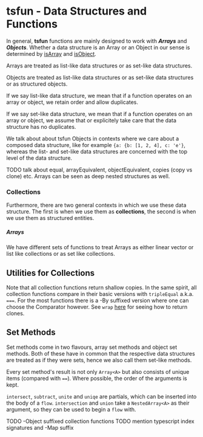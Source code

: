# tsfun - Data Structures and Functions

In general, **tsfun** functions are mainly designed to 
work with ***Arrays*** and ***Objects***. Whether a data 
structure is an Array or an Object in our sense is 
determined by
[isArray](../test/predicates/is_array.spec.ts) and
[isObject](../test/predicates/is_object.spec.ts).

Arrays are treated as list-like data structures or 
as set-like data structures.

Objects are treated as list-like data structures or 
as set-like data structures or as structured objects. 

If we say list-like data structure, we mean that if a 
function operates on an array or object, we retain order
and allow duplicates.

If we say set-like data structure, we mean that if a 
function operates on an array or object, we assume that 
or explicitely take care that the data structure has
no duplicates.

We talk about about tsfun Objects in contexts where we 
care about a composed data structure, like
for example `{a: {b: [1, 2, 4], c: 'e'}`, whereas the list- 
and set-like data structures are concerned with the top level of the data structure.

TODO talk about equal, arrayEquivalent, objectEquivalent, copies (copy vs clone) etc.
Arrays can be seen as deep nested structures as well.


### Collections

Furthermore, there are two general contexts in which we use these data structure.
The first is when we use them as **collections**, the second is when we use them
as structured entities.

##### Arrays

We have different sets of functions to treat Arrays as either 
linear vector or list like collections or as set like collections.

## Utilities for Collections

Note that all collection functions return shallow copies.
In the same spirit, all collection functions compare in their basic versions
with `tripleEqual` a.k.a. `===`. For the most functions there is a -By suffixed 
version where one can choose the Comparator however. See `wrap` [here](./core.md) 
for seeing how to return clones. 

## Set Methods

Set methods come in two flavours, array set methods and object set methods.
Both of these have in common that the respective data structures are treated 
as if they were sets, hence we also call them set-like methods.

Every set method's result is not only `Array<A>` but also consists 
of unique items (compared with `==`). Where possible, the order of 
the arguments is kept.

`intersect`, `subtract`, `unite` and `uniqe` are partials, which can be inserted
into the body of a `flow`. `intersection` and `union` take a `NestedArray<A>` as
their argument, so they can be used to begin a `flow` with.


TODO -Object suffixed collection functions 
TODO mention typescript index signatures and -Map suffix